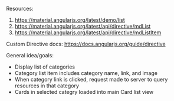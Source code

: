 Resources:
  1. https://material.angularjs.org/latest/demo/list
  2. https://material.angularjs.org/latest/api/directive/mdList
  3. https://material.angularjs.org/latest/api/directive/mdListItem

Custom Directive docs: https://docs.angularjs.org/guide/directive

General idea/goals:
  - Display list of categories
  - Category list item includes category name, link, and image
  - When category link is clicked, request made to server to query resources in that category
  - Cards in selected categry loaded into main Card list view
